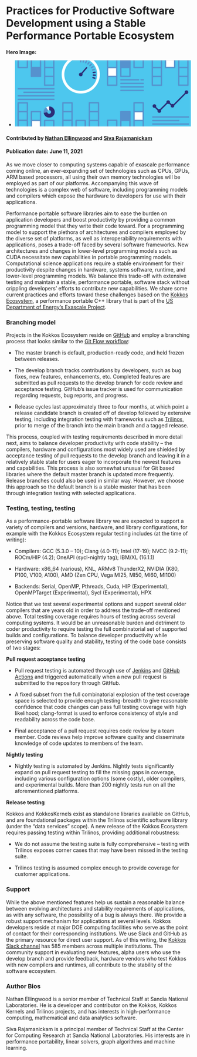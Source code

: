 # Practices for Productive Software Development using a Stable Performance Portable Ecosystem

**Hero Image:**

- <img src='../../images/Blog_0421_Metrics.jpg'>

#### Contributed by [Nathan Ellingwood](https://github.com/ndellingwood) and [Siva Rajamanickam](https://github.com/srajama1)

#### Publication date: June 11, 2021

As we move closer to computing systems capable of exascale performance coming online, an ever-expanding set of technologies such as CPUs, GPUs, ARM based processors, all using their own memory technologies will be employed as part of our platforms. Accompanying this wave of technologies is a complex web of software, including programming models and compilers which expose the hardware to developers for use with their applications.

Performance portable software libraries aim to ease the burden on application developers and boost productivity by providing a common programming model that they write their code toward. For a programming model to support the plethora of architectures and compilers employed by the diverse set of platforms, as well as interoperability requirements with applications, poses a trade-off faced by several software frameworks. New architectures and changes in lower-level programming models such as CUDA necessitate new capabilities in portable programming models. Computational science applications require a stable environment for their productivity despite changes in hardware, systems software, runtime, and lower-level programming models. We balance this trade-off with extensive testing and maintain a stable, performance portable, software stack without crippling developers’ efforts to contribute new capabilities. We share some current practices and efforts toward these challenges based on the [Kokkos Ecosystem](https://kokkos.org/about/), a performance portable C++ library that is part of the [US Department of Energy’s Exascale Project](https://www.exascaleproject.org/).

### Branching model

Projects in the Kokkos Ecosystem reside on [GitHub](www.github.com/kokkos) and employ a branching process that looks similar to the [Git Flow workflow]( https://nvie.com/posts/a-successful-git-branching-model/):

- The master branch is default, production-ready code, and held frozen between releases. 

- The develop branch tracks contributions by developers, such as bug fixes, new features, enhancements, etc. Completed features are submitted as pull requests to the develop branch for code review and acceptance testing. GitHub’s issue tracker is used for communication regarding requests, bug reports, and progress.

- Release cycles last approximately three to four months, at which point a release candidate branch is created off of develop followed by extensive testing, including integration testing with frameworks such as [Trilinos](https://trilinos.github.io/), prior to merge of the branch into the main branch and a tagged release.

This process, coupled with testing requirements described in more detail next, aims to balance developer productivity with code stability – the compilers, hardware and configurations most widely used are shielded by acceptance testing of pull requests to the develop branch and leaving it in a relatively stable state for users eager to incorporate the newest features and capabilities. This process is also somewhat unusual for Git based libraries where the default master branch is updated more frequently. Release branches could also be used in similar way. However, we choose this approach so the default branch is a stable master that has been through integration testing with selected applications.

### Testing, testing, testing

As a performance-portable software library we are expected to support a variety of compilers and versions, hardware, and library configurations, for example with the Kokkos Ecosystem regular testing includes (at the time of writing):

- Compilers: GCC (5.3.0 – 10); Clang (4.0-11); Intel (17-19); NVCC (9.2-11); ROCm/HIP (4.2); OneAPI (sycl-nightly tag); IBM/XL (16.1.1)

- Hardware: x86_64 (various), KNL, ARMv8 ThunderX2, NVIDIA (K80, P100, V100, A100), AMD (Zen CPU, Vega MI25, MI50, MI60, MI100)

- Backends: Serial, OpenMP, Pthreads, Cuda, HIP (Experimental), OpenMPTarget (Experimental), Sycl (Experimental), HPX

Notice that we test several experimental options and support several older compilers that are years old in order to address the trade-off mentioned above. Total testing coverage requires hours of testing across several computing systems. It would be an unreasonable burden and detriment to coder productivity to require testing the full combinatorial set of supported builds and configurations. To balance developer productivity while preserving software quality and stability, testing of the code base consists of two stages:

**Pull request acceptance testing**

  - Pull request testing is automated through use of [Jenkins](https://www.jenkins.io/solutions/github/) and [GitHub Actions](https://docs.github.com/en/actions) and triggered automatically when a new pull request is submitted to the repository through GitHub.

  - A fixed subset from the full combinatorial explosion of the test coverage space is selected to provide enough testing-breadth to give reasonable confidence that code changes can pass full testing coverage with high likelihood; clang-format is used to enforce consistency of style and readability across the code base.

  - Final acceptance of a pull request requires code review by a team member. Code reviews help improve software quality and disseminate knowledge of code updates to members of the team.

**Nightly testing**

  - Nightly testing is automated by Jenkins. Nightly tests significantly expand on pull request testing to fill the missing gaps in coverage, including various configuration options (some costly), older compilers, and experimental builds. More than 200 nightly tests run on all the aforementioned platforms.

**Release testing**

Kokkos and KokkosKernels exist as standalone libraries available on GitHub, and are foundational packages within the Trilinos scientific software library (under the “data services” scope). A new release of the Kokkos Ecosystem requires passing testing within Trilinos, providing additional robustness:

- We do not assume the testing suite is fully comprehensive – testing with Trilinos exposes corner cases that may have been missed in the testing suite.

- Trilinos testing is assumed complex enough to provide coverage for customer applications.

### Support

While the above mentioned features help us sustain a reasonable balance between evolving architectures and stability requirements of applications, as with any software, the possibility of a bug is always there. We provide a robust support mechanism for applications at several levels. Kokkos developers reside at major DOE computing facilities who serve as the point of contact for their corresponding institutions. We use Slack and GitHub as the primary resource for direct user support. As of this writing, the [Kokkos Slack channel](kokkosteam.slack.com) has 585 members across multiple institutions. The community support in evaluating new features, alpha users who use the develop branch and provide feedback, hardware vendors who test Kokkos with new compilers and runtimes, all contribute to the stability of the software ecosystem.

### Author Bios

Nathan Ellingwood is a senior member of Technical Staff at Sandia National Laboratories. He is a developer and contributor on the Kokkos, Kokkos Kernels and Trilinos projects, and has interests in high-performance computing, mathematical and data analytics software.

Siva Rajamanickam is a principal member of Technical Staff at the Center for Computing Research at Sandia National Laboratories. His interests are in performance portability, linear solvers, graph algorithms and machine learning. 

<!--
### Disclaimer

Sandia National Laboratories is a multimission laboratory managed and operated by National Technology and Engineering Solutions of Sandia LLC, a wholly owned subsidiary of Honeywell International Inc. for the U.S. Department of Energy’s National Nuclear Security Administration under contract DE-NA0003525.

Unclassified Unlimited Release (UUR) SAND2021-6146 S
-->

<!---
Publish: preview
Pinned: no
Topics: release and deployment, issue tracking, testing, continuous integration testing, 
RSS update: 2021-04-10
--->
